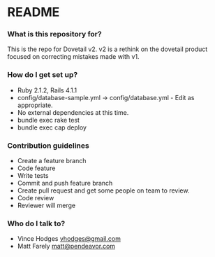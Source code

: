 # README #

### What is this repository for? ###

This is the repo for Dovetail v2.  v2 is a rethink on the dovetail product focused on correcting mistakes made with v1.

### How do I get set up? ###

* Ruby 2.1.2, Rails 4.1.1
* config/database-sample.yml -> config/database.yml - Edit as appropriate.
* No external dependencies at this time.
* bundle exec rake test
* bundle exec cap deploy

### Contribution guidelines ###

* Create a feature branch
* Code feature
* Write tests
* Commit and push feature branch
* Create pull request and get some people on team to review.
* Code review
* Reviewer will merge 

### Who do I talk to? ###

* Vince Hodges vhodges@gmail.com
* Matt Farely matt@pendeavor.com
